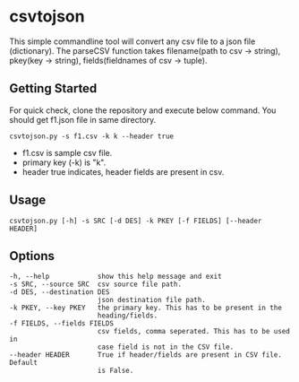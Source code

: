 # csvtojson

This simple commandline tool will convert any csv file to a json file (dictionary).
The parseCSV function takes filename(path to csv -> string), pkey(key -> string), fields(fieldnames of csv -> tuple).

## Getting Started

For quick check, clone the repository and execute below command. You should get f1.json file in same directory.

```
csvtojson.py -s f1.csv -k k --header true
```
* f1.csv is sample csv file.
* primary key (-k) is "k".
* header true indicates, header fields are present in csv.

## Usage

```
csvtojson.py [-h] -s SRC [-d DES] -k PKEY [-f FIELDS] [--header HEADER]
```

## Options

```
-h, --help            show this help message and exit
-s SRC, --source SRC  csv source file path.
-d DES, --destination DES
                      json destination file path.
-k PKEY, --key PKEY   the primary key. This has to be present in the
                      heading/fields.
-f FIELDS, --fields FIELDS
                      csv fields, comma seperated. This has to be used in
                      case field is not in the CSV file.
--header HEADER       True if header/fields are present in CSV file. Default
                      is False.
```
